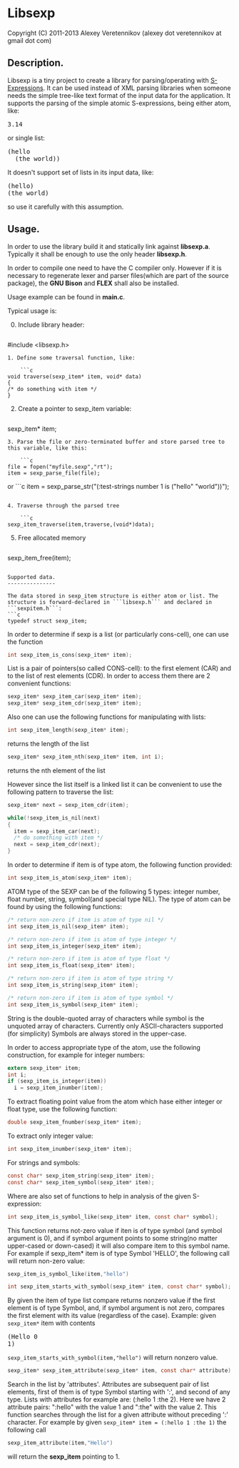 Libsexp
=======
Copyright (C) 2011-2013 Alexey Veretennikov (alexey dot veretennikov at gmail dot com)


Description.
------------
Libsexp is a tiny project to create a library for parsing/operating
with [S-Expressions](http://en.wikipedia.org/wiki/S-expression).
It can be used instead of XML parsing libraries when
someone needs the simple tree-like text format of the input data for the
application.
It supports the parsing of the simple atomic S-expressions, being either
atom, like:
<pre>
3.14
</pre>
or single list:
<pre>
(hello
  (the world))
</pre>
It doesn't support set of lists in its input data, like:
<pre>
(hello)
(the world)
</pre>
so use it carefully with this assumption.


Usage.
------

In order to use the library build it and statically link against **libsexp.a**. Typically it shall be enough to use the only header **libsexp.h**.

In order to compile one need to have the C compiler only. However if it is necessary to regenerate lexer and parser files(which are part of the source package), the **GNU Bison** and **FLEX** shall also be installed.

Usage example can be found in **main.c**.

Typical usage is:

0. Include library header:

    ```c
#include <libsexp.h>
```
1. Define some traversal function, like:

    ```c
void traverse(sexp_item* item, void* data)
{
/* do something with item */
}
```
2. Create a pointer to sexp_item variable:

    ```c
sexp_item* item;
```
3. Parse the file or zero-terminated buffer and store parsed tree to this variable, like this:

    ```c
file = fopen("myfile.sexp","rt");
item = sexp_parse_file(file);
```
or
    ```c
item = sexp_parse_str("(:test-strings number 1 is (\"hello\" \"world\"))");
```

4. Traverse through the parsed tree

    ```c
sexp_item_traverse(item,traverse,(void*)data);
```
5. Free allocated memory

    ```c
sexp_item_free(item);
```

Supported data.
---------------

The data stored in sexp_item structure is either atom or list. The structure is forward-declared in ```libsexp.h``` and declared in ```sexpitem.h```:
```c
typedef struct sexp_item;
```
In order to determine if sexp is a list (or particularly cons-cell), one can use the function
```c
int sexp_item_is_cons(sexp_item* item);
```
List is a pair of pointers(so called CONS-cell): to the first element (CAR) and to the list of rest
elements (CDR). In order to access them there are 2 convenient functions:
```c
sexp_item* sexp_item_car(sexp_item* item);
sexp_item* sexp_item_cdr(sexp_item* item);
```
Also one can use the following functions for manipulating with lists:
```c
int sexp_item_length(sexp_item* item);
```
returns the length of the list

```c
sexp_item* sexp_item_nth(sexp_item* item, int i);
```
returns the nth element of the list

However since the list itself is a linked list it can be convenient to use
the following pattern to traverse the list:
```c
sexp_item* next = sexp_item_cdr(item);

while(!sexp_item_is_nil(next)
{
  item = sexp_item_car(next);
  /* do something with item */
  next = sexp_item_cdr(next);
}
```
In order to determine if item is of type atom, the following function provided:
```c
int sexp_item_is_atom(sexp_item* item);
```
ATOM type of the SEXP can be of the following 5 types:
integer number, float number, string, symbol(and special type NIL).
The type of atom can be found by using the following functions:
```c
/* return non-zero if item is atom of type nil */
int sexp_item_is_nil(sexp_item* item);

/* return non-zero if item is atom of type integer */
int sexp_item_is_integer(sexp_item* item);

/* return non-zero if item is atom of type float */
int sexp_item_is_float(sexp_item* item);

/* return non-zero if item is atom of type string */
int sexp_item_is_string(sexp_item* item);

/* return non-zero if item is atom of type symbol */
int sexp_item_is_symbol(sexp_item* item);
```
String is the double-quoted array of characters while symbol is the unquoted array
of characters. Currently only ASCII-characters supported (for simplicity)
Symbols are always stored in the upper-case.

In order to access appropriate type of the atom, use the following construction,
for example for integer numbers:
```c
extern sexp_item* item;
int i;
if (sexp_item_is_integer(item))
  i = sexp_item_inumber(item);
```
To extract floating point value from the atom which hase either integer or float
type, use the following function:
```c
double sexp_item_fnumber(sexp_item* item);
```
To extract only integer value:
```c
int sexp_item_inumber(sexp_item* item);
```
For strings and symbols:
```c
const char* sexp_item_string(sexp_item* item);
const char* sexp_item_symbol(sexp_item* item);
```

Where are also set of functions to help in analysis of the given S-expression:
```c
int sexp_item_is_symbol_like(sexp_item* item, const char* symbol);
```
This function returns not-zero value if iten is of type symbol (and symbol
argument is 0), and if symbol argument points to some string(no matter upper-cased
or down-cased) it will also compare item to this symbol name. For example if
sexp_item* item is of type Symbol 'HELLO', the following call will return non-zero
value:

```c
sexp_item_is_symbol_like(item,"hello")
```

```c
int sexp_item_starts_with_symbol(sexp_item* item, const char* symbol);
```
By given the item of type list compare returns nonzero value if the first
element is of type Symbol, and, if symbol argument is not zero, compares the
first element with its value (regardless of the case).
Example: given ```sexp_item*``` item with contents <pre>(Hello 0 1)</pre>
```sexp_item_starts_with_symbol(item,"hello")``` will return nonzero value.

```c
sexp_item* sexp_item_attribute(sexp_item* item, const char* attribute);
```
Search in the list by 'attributes'. Attributes are subsequent pair of list
elements, first of them is of type Symbol starting with ':', and second of any
type. Lists with attributes for example are: (:hello 1 :the 2). Here we have
2 attribute pairs: ":hello" with the value 1 and ":the" with the value 2.
This function searches through the list for a given attribute without
preceding ':' character. For example by given
```sexp_item* item = (:hello 1 :the 1)``` the following call
```c
sexp_item_attribute(item,"Hello")
```
will return the **sexp_item** pointing to 1.


